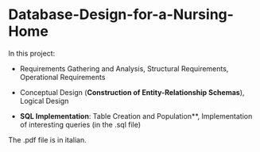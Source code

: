 # Database-Design-for-a-Nursing-Home

In this project: 

- Requirements Gathering and Analysis, Structural Requirements, Operational Requirements

- Conceptual Design (**Construction of Entity-Relationship Schemas**), Logical Design

- **SQL Implementation**: Table Creation and Population**, Implementation of interesting queries (in the .sql file)

The .pdf file is in italian.
